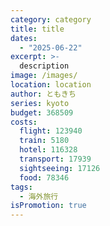 ```yaml
---
category: category
title: title
dates:
  - "2025-06-22"
excerpt: >-
  description
image: /images/
location: location
author: ともきち
series: kyoto
budget: 368509
costs:
  flight: 123940
  train: 5180
  hotel: 116328
  transport: 17939
  sightseeing: 17126
  food: 78346
tags:
  - 海外旅行
isPromotion: true
---
```

